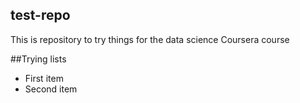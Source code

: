 ## test-repo
This is repository to try things for the data science Coursera course

##Trying lists
* First item
* Second item
